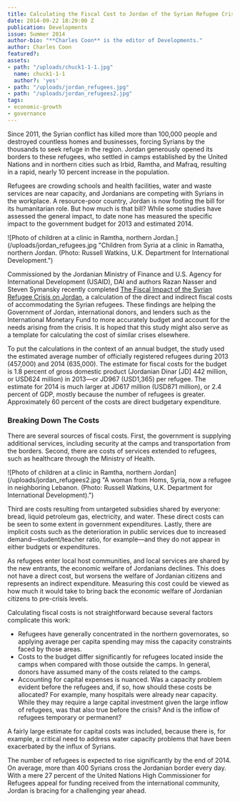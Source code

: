 ```yaml
---
title: Calculating the Fiscal Cost to Jordan of the Syrian Refugee Crisis
date: 2014-09-22 18:29:00 Z
publication: Developments
issue: Summer 2014
author-bio: "**Charles Coon** is the editor of Developments."
author: Charles Coon
featured?: 
assets:
- path: "/uploads/chuck1-1-1.jpg"
  name: chuck1-1-1
  author?: 'yes'
- path: "/uploads/jordan_refugees.jpg"
- path: "/uploads/jordan_refugees2.jpg"
tags:
- economic-growth
- governance
---
```


<p>Since 2011, the Syrian conflict has killed more than 100,000 people and destroyed countless homes and businesses, forcing Syrians by the thousands to seek refuge in the region. Jordan generously opened its borders to these refugees, who settled in camps established by the United Nations and in northern cities such as Irbid, Ramtha, and Mafraq, resulting in a rapid, nearly 10 percent increase in the population.</p>



<p>Refugees are crowding schools and health facilities, water and waste services are near capacity, and Jordanians are competing with Syrians in the workplace. A resource-poor country, Jordan is now footing the bill for its humanitarian role. But how much is that bill? While some studies have assessed the general impact, to date none has measured the specific impact to the government budget for 2013 and estimated 2014.
</p>
![Photo of children at a clinic in Ramtha, northern Jordan.](/uploads/jordan_refugees.jpg "Children from Syria at a clinic in Ramatha, northern Jordan. (Photo: Russell Watkins, U.K. Department for International Development.") 
<p>Commissioned by the Jordanian Ministry of Finance and U.S. Agency for International Development (USAID), DAI and authors Razan Nasser and Steven Symansky recently completed <a href="https://www.dropbox.com/s/kq74hjhw15gxmkw/The%20Fiscal%20Impact%20of%20Syrian%20Refugees%20on%20GOJ.pdf">The Fiscal Impact of the Syrian Refugee Crisis on Jordan</a>, a calculation of the direct and indirect fiscal costs of accommodating the Syrian refugees. These findings are helping the Government of Jordan, international donors, and lenders such as the International Monetary Fund to more accurately budget and account for the needs arising from the crisis. It is hoped that this study might also serve as a template for calculating the cost of similar crises elsewhere.</p>
<p>To put the calculations in the context of an annual budget, the study used the estimated average number of officially registered refugees during 2013 (457,000) and 2014 (635,000). The estimate for fiscal costs for the budget is 1.8 percent of gross domestic product (Jordanian Dinar [JD] 442 million, or USD624 million) in 2013—or JD967 (USD1,365) per refugee. The estimate for 2014 is much larger at JD617 million (USD871 million), or 2.4 percent of GDP, mostly because the number of refugees is greater. Approximately 60 percent of the costs are direct budgetary expenditure.</p>
<h3>Breaking Down The Costs</h3>
<p>There are several sources of fiscal costs. First, the government is supplying additional services, including security at the camps and transportation from the borders. Second, there are costs of services extended to refugees, such as healthcare through the Ministry of Health.</p>
![Photo of children at a clinic in Ramtha, northern Jordan](/uploads/jordan_refugees2.jpg "A woman from Homs, Syria, now a refugee in neighboring Lebanon. (Photo: Russell Watkins, U.K. Department for International Development).") 
<p>Third are costs resulting from untargeted subsidies shared by everyone: bread, liquid petroleum gas, electricity, and water. These direct costs can be seen to some extent in government expenditures. Lastly, there are implicit costs such as the deterioration in public services due to increased demand—student/teacher ratio, for example—and they do not appear in either budgets or expenditures.</p>
<p>As refugees enter local host communities, and local services are shared by the new entrants, the economic welfare of Jordanians declines. This does not have a direct cost, but worsens the welfare of Jordanian citizens and represents an indirect expenditure. Measuring this cost could be viewed as how much it would take to bring back the economic welfare of Jordanian citizens to pre-crisis levels.</p>
<p>Calculating fiscal costs is not straightforward because several factors complicate this work:</p>
<ul>
  <li>Refugees have generally concentrated in the northern governorates, so applying average per capita spending may miss the capacity constraints faced by those areas.</li>
  <li>Costs to the budget differ significantly for refugees located inside the camps when compared with those outside the camps. In general, donors have assumed many of the costs related to the camps.</li>
  <li>Accounting for capital expenses is nuanced. Was a capacity problem evident before the refugees and, if so, how should these costs be allocated? For example, many hospitals were already near capacity. While they may require a large capital investment given the large inflow of refugees, was that also true before the crisis? And is the inflow of refugees temporary or permanent?</li>
</ul>
<p>A fairly large estimate for capital costs was included, because there is, for example, a critical need to address water capacity problems that have been exacerbated by the influx of Syrians.</p>
<p>The number of refugees is expected to rise significantly by the end of 2014. On average, more than 400 Syrians cross the Jordanian border every day. With a mere 27 percent of the United Nations High Commissioner for Refugees appeal for funding received from the international community, Jordan is bracing for a challenging year ahead.</p>
